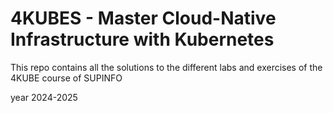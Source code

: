 # 4KUBES - Master Cloud-Native Infrastructure with Kubernetes

This repo contains all the solutions to the different labs and exercises of the 4KUBE course of SUPINFO

year 2024-2025
